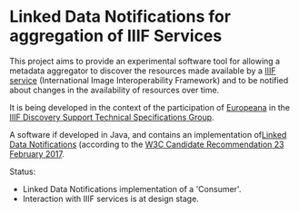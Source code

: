 # Linked Data Notifications for aggregation of IIIF Services

This project aims to provide an experimental software tool for allowing a metadata aggregator to discover the resources made available by a [IIIF service](http://iiif.io) (International Image Interoperability Framework) and to be notified about changes in the availability of resources over time.

It is being developed in the context of the participation of [Europeana](http://europeana.eu) in the [IIIF Discovery Support Technical Specifications Group](https://gist.github.com/azaroth42/01cd1a377d519e29572b8b072ac5980a).  

A software if developed in Java, and contains an implementation of[Linked Data Notifications](https://www.w3.org/TR/ldn/) (according to the [W3C Candidate Recommendation 23 February 2017](https://www.w3.org/TR/2017/CR-ldn-20170223/).

Status:
 - Linked Data Notifications implementation of a 'Consumer'.
 - Interaction with IIIF services is at design stage. 










































































































































































































































































































































































